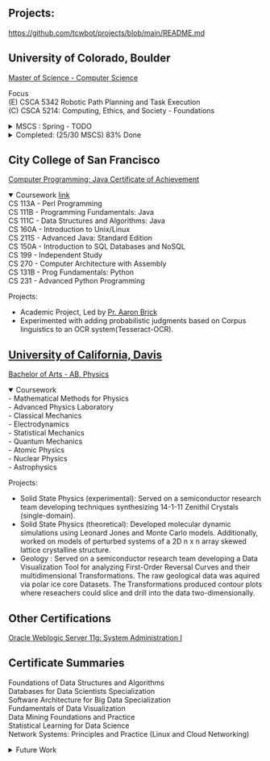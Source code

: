 ## Projects:
https://github.com/tcwbot/projects/blob/main/README.md


## University of Colorado, Boulder
[Master of Science - Computer Science](https://www.colorado.edu/cs/academics/online-programs/mscs-coursera) <br/>

Focus <br/>
(E) CSCA 5342 Robotic Path Planning and Task Execution <br/>
(C) CSCA 5214: Computing, Ethics, and Society - Foundations <br/> 
<details>
  <summary> MSCS  : Spring - TODO</summary>
(C*) CSCA 5642 Introduction to Deep Learning <br/>
(C) CSCA 5224 Ethical Issues in AI and Professional Ethics <br/>
(C) CSCA 5234 Ethical Issues in Computing Applications <br/>
</details>


<details>
  <summary>Completed: (25/30 MSCS) 83% Done</summary>
--- Completed, not counting towards MSCS  <br/>
(E) DTSA 5501 Algorithms for Searching Sorting and Indexing <br/>
(E) DTSA 5301 Data Science as a Field<br/>
(E) DTSA 5798 Supervised Text Classification for Marketing Analytics<br/>
--- Completed <br/>
(E) DTSA 5734 The Structured Query Language (SQL)<br/>
(E) DTSA 5735 Advanced Topics and Future Trends in Database Technologies<br/>
(E) DTSA 5733 Relational Database Design<br/>
(C) DTSA 5507 Software Architecture Fundamentals for Big Data <br/>
(C) DTSA 5503 Dynamic Programming and Greedy Algorithms <br/>
(C) CSCA 5018 Software Architecture Patterns for Big Data - DTSA 5508 <br/>
(E) CSCA 5502 Data Mining Pipeline – Same as DTSA 5504<br/> 
(C) CSCA 5028 Applications of Software Architecture for Big Data <br/>
(E) CSCA 5512 Data Mining Methods – Same as DTSA 5505 <br/> 
(E) CSCA 5522 Data Mining Project – Same as DTSA 5506 <br/> 
(C) CSCA 5063 Network Systems Foundation  <br/>
(E) DTSA 5020 Regression and Classification <br/>
(C) CSCA 5073 Network Principles in Practice: Linux Networking <br/>
(E) DTSA 5021 Resampling, Selection, and Splines</s> <br/>
(E) DTSA 5022 Trees, SVM and Unsupervised Learning</s> <br/>
(C) CSCA 5622 Introduction to Machine Learning - Supervised Learning - DTSA 5509 <br/>
(E) CSCA 5702 Fundamentals of Data Visualization <br/>
(E) CSCA 5112 Introduction to Generative AI <br/>
(E) CSCA 5312 Basic Robotic Behaviors and Odometry <br/>
(C) CSCA 5083 Network Principles in Practice: Cloud Networking <br/>
(E) CSCA 5522: Introduction to Computer Vision <br/>
(C) CSCA 5454 Advanced Data Structures, RSA and Quantum Algorithms <br/>
(C) CSCA 5632 Unsupervised Algorithms in Machine Learning <br/>
(C) CSCA 5424 Approximation Algorithms and Linear Programming <br/>
(E) CSCA 5332 Robotic Mapping and Trajectory Generation <br/>



</details>
  
## City College of San Francisco
[Computer Programming: Java Certificate of Achievement](/images/cert_two.png)

<details open>
  <summary>Coursework <a href="https://ccsf.curricunet.com/Report/Program/GetReport/893?reportId=29">link</a></summary>
	CS 113A - Perl Programming <br/>
	CS 111B - Programming Fundamentals: Java <br/>
	CS 111C - Data Structures and Algorithms: Java <br/>
	CS 160A - Introduction to Unix/Linux	<br/>
	CS 211S - Advanced Java: Standard Edition <br/>
	CS 150A - Introduction to SQL Databases and NoSQL <br/>
	CS 199 - Independent Study <br/>
	CS 270 - Computer Architecture with Assembly  <br/>
	CS 131B - Prog Fundamentals: Python  <br/>
	CS 231 - Advanced Python Programming  <br/>
</details>

Projects:
- Academic Project, Led by [Pr. Aaron Brick](https://github.com/aaronbrick)<br/>
- Experimented with adding probabilistic judgments based on Corpus linguistics to an OCR system(Tesseract-OCR).

## [University of California, Davis](https://physics.ucdavis.edu/)
[Bachelor of Arts - AB, Physics](/images/cert_one.png)

<details open>
  <summary>Coursework</summary>
  - Mathematical Methods for Physics<br/>
  - Advanced Physics Laboratory<br/>
  - Classical Mechanics<br/>
  - Electrodynamics <br/>
  - Statistical Mechanics<br/>
  - Quantum Mechanics<br/>
  - Atomic Physics<br/>
  - Nuclear Physics<br/>
  - Astrophysics<br/>
</details>


Projects: 
- Solid State Physics (experimental): Served on a semiconductor research team developing techniques synthesizing 14-1-11 Zenithil Crystals (single-domain).
- Solid State Physics (theoretical):  Developed molecular dynamic simulations using Leonard Jones and Monte Carlo models. Additionally, worked on models of perturbed systems of a 2D n x n array skewed lattice crystalline structure.
- Geology : Served on a semiconductor research team developing a Data Visualization Tool for analyzing First-Order Reversal Curves and their multidimensional Transformations. The raw geological data was aquired via polar ice core Datasets. The Transformations produced contour plots where reseachers could slice and drill into the data two-dimensionally.


## Other Certifications
[Oracle Weblogic Server 11g: System Administration I](https://education.oracle.com/oracle-weblogic-server-12c-administration-i/pexam_1Z0-133)

## Certificate Summaries

Foundations of Data Structures and Algorithms <br/>
Databases for Data Scientists Specialization<br/>
Software Architecture for Big Data Specialization<br/>
Fundamentals of Data Visualization <br/>
Data Mining Foundations and Practice  <br/>
Statistical Learning for Data Science <br/>
Network Systems: Principles and Practice (Linux and Cloud Networking) <br/>

<details>
  <summary>Future Work</summary>
	
Introduction to Computer Vision and Image Processing <br/>
https://www.coursera.org/learn/introduction-computer-vision-watson-opencv#modules

Advanced Computer Vision with TensorFlow <br/>
https://www.coursera.org/lecture/advanced-computer-vision-with-tensorflow/object-detection-and-sliding-windows-088bZ

TensorFlow: Advanced Techniques Specialization <br/>
https://www.coursera.org/specializations/tensorflow-advanced-techniques#courses

Pair Programming with a Large Language Model <br/>
https://www.coursera.org/projects/pair-programming-llm#outcomes

DeepLearning.AI -  Generative AI for Software Development Skill Certificate <br/>
https://www.coursera.org/professional-certificates/generative-ai-for-software-development

IBM Generative AI for Software Developers Specialization <br/>
https://www.coursera.org/specializations/generative-ai-for-software-developers

IBM AI Developer Professional Certificate <br/>
https://www.coursera.org/professional-certificates/applied-artifical-intelligence-ibm-watson-ai

IBM Back-End Development Professional Certificate <br/>
https://www.coursera.org/professional-certificates/ibm-backend-development#courses

Python and Rust with Linux Command Line Tools <br/>
https://www.coursera.org/learn/python-rust-linux

Rust Programming Specialization <br/>
https://www.coursera.org/specializations/rust-programming

IBM Data Engineering Professional Certificate  <br/>
https://www.coursera.org/professional-certificates/ibm-data-engineer#courses

CU Boulder - Data Science Graduate Certificate  <br/>
https://www.colorado.edu/program/data-science/Data%20Science%20MasterTrack%20Certificate

IBM IT Scrum Master Professional Certificate <br/>
https://www.coursera.org/professional-certificates/ibm-it-scrum-master#courses

IBM Full Stack Software Developer Professional Certificate <br/>
https://www.coursera.org/professional-certificates/ibm-full-stack-cloud-developer#courses

IBM AI Developer Professional Certificate <br/>
https://www.coursera.org/professional-certificates/applied-artifical-intelligence-ibm-watson-ai#courses

Game Design and Development with Unity 2020 Specialization <br/>
https://www.coursera.org/specializations/game-design-and-development

Google Project Management: Professional Certificate <br/>
https://www.coursera.org/professional-certificates/google-project-management#courses

[Scala & Functional Programming Essentials | Rock the JVM](https://www.udemy.com/course/rock-the-jvm-scala-for-beginners/?ranMID=39197&ranEAID=GjbDpcHcs4w&ranSiteID=GjbDpcHcs4w-wASJySFJgslzQzwT4ZEdHg&LSNPUBID=GjbDpcHcs4w)<br/>

[Microsoft Azure Data Engineering Associate (DP-203) Professional Certificate](https://www.coursera.org/professional-certificates/microsoft-azure-dp-203-data-engineering#courses)

Udemy: <br/>
https://www.udemy.com/course/fast-scala/learn/lecture/27123376#overview
https://www.udemy.com/share/102cr43@cmcOHD4Y-k7MsASvOMab1P0suzps_Rwa29Yh9DoIRlfRrIskAFU4HgPhBkSCSDlZ/

</details>



